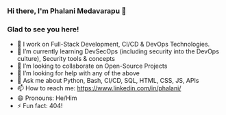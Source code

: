 ### Hi there, I'm Phalani Medavarapu 👋

### Glad to see you here!

- 🔭 I work on Full-Stack Development, CI/CD & DevOps Technologies.
- 🌱 I’m currently learning DevSecOps (including security into the DevOps culture), Security tools & concepts
- 👯 I’m looking to collaborate on Open-Source Projects
- 🤔 I’m looking for help with any of the above
- 💬 Ask me about Python, Bash, CI/CD, SQL, HTML, CSS, JS, APIs
- 📫 How to reach me: https://www.linkedin.com/in/phalani/
- 😄 Pronouns: He/Him
- ⚡ Fun fact: 404!
